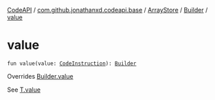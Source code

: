 [CodeAPI](../../../index.md) / [com.github.jonathanxd.codeapi.base](../../index.md) / [ArrayStore](../index.md) / [Builder](index.md) / [value](.)

# value

`fun value(value: `[`CodeInstruction`](../../../com.github.jonathanxd.codeapi/-code-instruction.md)`): `[`Builder`](index.md)

Overrides [Builder.value](../../-value-holder/-builder/value.md)

See [T.value](#)

